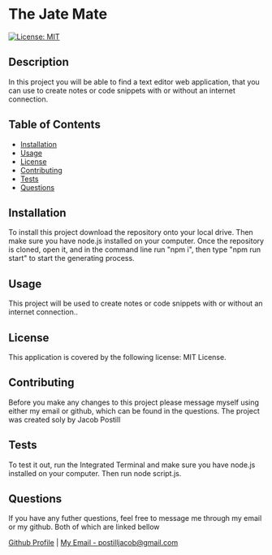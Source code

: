 # The Jate Mate
[![License: MIT](https://img.shields.io/badge/License-MIT-yellow.svg)](https://opensource.org/licenses/MIT)
    
## Description

In this project you will be able to find a text editor web application,
that you can use to create notes or code snippets with or without an internet connection.




## Table of Contents

- [Installation](#installation)
- [Usage](#usage)
- [License](#license)
- [Contributing](#contributing)
- [Tests](#tests)
- [Questions](#questions)


## Installation

To install this project download the repository onto your local drive. Then make sure you have node.js installed on your computer. Once the repository is cloned, open it, and in the command line run "npm i", then type "npm run start" to start the generating process. 

## Usage 

This project will be used to create notes or code snippets with or without an internet connection..

## License

This application is covered by the following license: MIT License.

## Contributing

Before you make any changes to this project please message myself using either my email or github, which can be found in the questions. The project was created soly by Jacob Postill

## Tests

To test it out, run the Integrated Terminal and make sure you have node.js installed on your computer. Then run node script.js.

## Questions

If you have any futher questions, feel free to message me through my email or my github. Both of which are linked bellow

[Github Profile](https://github.com/jacobpostill ) | 
[My Email - postilljacob@gmail.com](mailto:postilljacob@gmail.com)